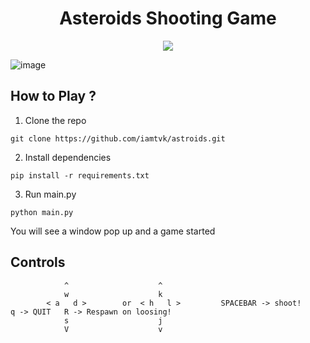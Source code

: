 <h1 align=center>Asteroids Shooting Game</h1>

<p align=center> <img src= "https://forthebadge.com/images/featured/featured-built-with-love.svg"></img> </p>




![image](https://github.com/user-attachments/assets/5d4cd18f-0b7c-41ca-a480-cdc771c1c1e0)

## How to Play ?

1. Clone the repo
```
git clone https://github.com/iamtvk/astroids.git

```
2. Install dependencies
```
pip install -r requirements.txt

```    
3. Run main.py
```
python main.py

```

You will see a window pop up and a game started

## Controls
```
            ^                    ^
            w                    k 
        < a   d >        or  < h   l >         SPACEBAR -> shoot!     q -> QUIT   R -> Respawn on loosing!
            s                    j
            V                    v
